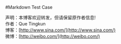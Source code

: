 #Markdown Test Case

声明：本博客欢迎转发，但请保留原作者信息!      
作者：Que Tingkun    
博客：[http://www.sina.com/](http://www.sina.com/)    
微博：[http://weibo.com/](http://weibo.com/)